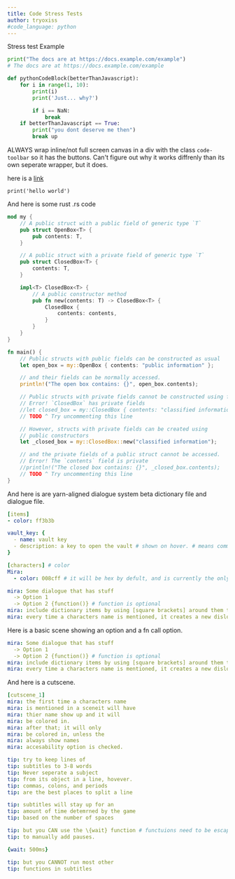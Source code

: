 ```yaml
---
title: Code Stress Tests
author: tryoxiss
#code_language: python
--- 
```


Stress test Example

```python
print("The docs are at https://docs.example.com/example")
# The docs are at https://docs.example.com/example

def pythonCodeBlock(betterThanJavascript): 
    for i in range(1, 10): 
        print(i)
        print('Just... why?')

        if i == NaN: 
            break
    if betterThanJavascript == True: 
        print("you dont deserve me then")
        break up
```

ALWAYS wrap inline/not full screen canvas in a div with the class `code-toolbar` so it has the buttons. Can't figure out why it works diffrenly than its own seperate wrapper, but it does. 

<div class="code-toolbar">
<canvas id="app"></canvas>
</div>

here is a [link](https://example.com)

`print('hello world')`

And here is some rust .rs code

```rust
mod my {
    // A public struct with a public field of generic type `T`
    pub struct OpenBox<T> {
        pub contents: T,
    }

    // A public struct with a private field of generic type `T`
    pub struct ClosedBox<T> {
        contents: T,
    }

    impl<T> ClosedBox<T> {
        // A public constructor method
        pub fn new(contents: T) -> ClosedBox<T> {
            ClosedBox {
                contents: contents,
            }
        }
    }
}

fn main() {
    // Public structs with public fields can be constructed as usual
    let open_box = my::OpenBox { contents: "public information" };

    // and their fields can be normally accessed.
    println!("The open box contains: {}", open_box.contents);

    // Public structs with private fields cannot be constructed using field names.
    // Error! `ClosedBox` has private fields
    //let closed_box = my::ClosedBox { contents: "classified information" };
    // TODO ^ Try uncommenting this line

    // However, structs with private fields can be created using
    // public constructors
    let _closed_box = my::ClosedBox::new("classified information");

    // and the private fields of a public struct cannot be accessed.
    // Error! The `contents` field is private
    //println!("The closed box contains: {}", _closed_box.contents);
    // TODO ^ Try uncommenting this line
}

```

And here is are yarn-aligned dialogue system beta dictionary file and dialogue file. 

```yaml
[items] 
- color: ff3b3b

vault_key: {
  - name: vault key
  - description: a key to open the vault # shown on hover. # means comment. 
}

[characters] # color
Mira: 
  - color: 008cff # it will be hex by defult, and is currently the only supported option.

mira: Some dialogue that has stuff
  -> Option 1
  -> Option 2 {function()} # function is optional
mira: include dictionary items by using [square brackets] around them to make the game know you want the dictionary entry 
mira: every time a characters name is mentioned, it creates a new disloaue box. 
```

Here is a basic scene showing an option and a fn call option. 

```yaml
mira: Some dialogue that has stuff
  -> Option 1
  -> Option 2 {function()} # function is optional
mira: include dictionary items by using [square brackets] around them to make the game know you want the dictionary entry 
mira: every time a characters name is mentioned, it creates a new disloaue box. 
```

And here is a cutscene. 

```yaml
[cutscene_1]
mira: the first time a characters name
mira: is mentioned in a sceneit will have
mira: thier name show up and it will 
mira: be colored in.
mira: after that; it will only
mira: be colored in, unless the 
mira: always show names
mira: accesability option is checked. 

tip: try to keep lines of 
tip: subtitles to 3-8 words
tip: Never seperate a subject
tip: from its object in a line, hovever. 
tip: commas, colons, and periods 
tip: are the best places to split a line

tip: subtitles will stay up for an 
tip: amount of time detemrned by the game
tip: based on the number of spaces

tip: but you CAN use the \{wait} function # functuions need to be escaped witg a \ if you dont want them to run
tip: to manually add pauses. 

{wait: 500ms} 

tip: but you CANNOT run most other 
tip: functions in subtitles
```